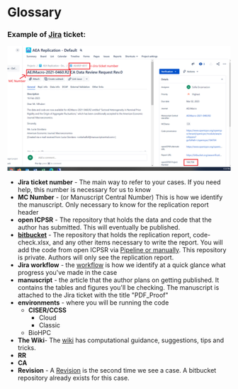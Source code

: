 # Glossary

### Example of [Jira](https://aeadataeditors.atlassian.net/jira/dashboards/10000) ticket:

![Example of Jira ticket](images/Jira-ticket.png)

- **Jira ticket number** - The main way to refer to your cases. If you need help, this number is necessary for us to know
- **MC Number** - (or Manuscript Central Number) This is how we identify the manuscript. Only necessary to know for the replication report header
- **open ICPSR** - The repository that holds the data and code that the author has submitted. This will eventually be published.
- **[bitbucket](https://bitbucket.org/aeaverification/workspace/overview/)** - The repository that holds the replication report, code-check.xlsx, and any other items necessary to write the report. You will add the code from open ICPSR via [Pipeline or manually](https://labordynamicsinstitute.github.io/ldilab-manual/11-01-workflow-in-progress.html#ingesting-author-materials). This repository is private. Authors will only see the replication report.
- **Jira workflow** - the [workflow](https://labordynamicsinstitute.github.io/ldilab-manual/11-00-jira-workflow.html) is how we identify at a quick glance what progress you've made in the case
- **manuscript** - the article that the author plans on getting published. It contains the tables and figures you'll be checking. The manuscript is attached to the Jira ticket with the title "PDF_Proof"
- **environments** - where you will be running the code
    - **CISER/CCSS**
        - Cloud
        - Classic
    - BioHPC
- **The Wiki**- The [wiki](https://github.com/labordynamicsinstitute/replicability-training/wiki) has computational guidance, suggestions, tips and tricks. 
- **RR**
- **CA**
- **Revision** - A [Revision](https://labordynamicsinstitute.github.io/ldilab-manual/12-jira-revision-guidance.html) is the second time we see a case. A bitbucket repository already exists for this case.
